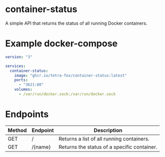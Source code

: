 # container-status

A simple API that returns the status of all running Docker containers.

# Example docker-compose

```yaml
version: "3"

services:
  container-status:
    image: "ghcr.io/tetra-fox/container-status:latest"
    ports:
      - "3621:80"
    volumes:
      - /var/run/docker.sock:/var/run/docker.sock
```

# Endpoints

| Method | Endpoint | Description                                 |
| ------ | -------- | ------------------------------------------- |
| GET    | /        | Returns a list of all running containers.   |
| GET    | /{name}  | Returns the status of a specific container. |
